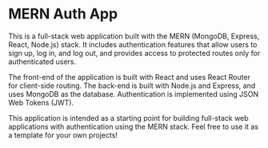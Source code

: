 # MERN Auth App

This is a full-stack web application built with the MERN (MongoDB,
        Express, React, Node.js) stack. It includes authentication features that
        allow users to sign up, log in, and log out, and provides access to
        protected routes only for authenticated users.

The front-end of the application is built with React and uses React
        Router for client-side routing. The back-end is built with Node.js and
        Express, and uses MongoDB as the database. Authentication is implemented
        using JSON Web Tokens (JWT).

This application is intended as a starting point for building full-stack
        web applications with authentication using the MERN stack. Feel free to
        use it as a template for your own projects!


